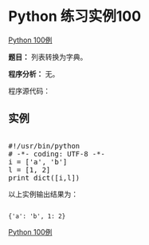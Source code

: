 Python 练习实例100
==============

 [Python 100例](python-100-examples.md)


 **题目：** 列表转换为字典。

 **程序分析：** 无。

 程序源代码：

  实例
--

 <pre>

#!/usr/bin/python
# -*- coding: UTF-8 -*-
i = ['a', 'b']
l = [1, 2]
print dict([i,l])
</pre>

 以上实例输出结果为：


```

{'a': 'b', 1: 2}

```

 [Python 100例](python-100-examples.md)
